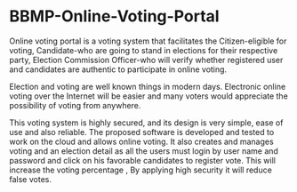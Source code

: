 # BBMP-Online-Voting-Portal
Online voting portal is a voting system that facilitates the Citizen-eligible for voting, Candidate-who are going to stand in elections for their respective party, Election Commission Officer-who will verify whether registered user and candidates are authentic to participate in online voting.

Election and voting are well known things in modern days. Electronic online voting over the Internet will be easier and many voters would appreciate the possibility of voting from anywhere.

This voting system is highly secured, and its design is very simple, ease of use and also reliable. The proposed software is developed and tested to work on the cloud and allows online voting. It also creates and manages voting and an election detail as all the users must login by user name and password and click on his favorable candidates to register vote. This will increase the voting percentage , By applying high security it will reduce false votes.
